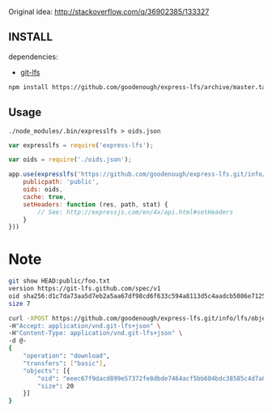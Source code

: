 Original idea: http://stackoverflow.com/q/36902385/133327

## INSTALL

dependencies:

 - [git-lfs](https://git-lfs.github.com/)

```sh
npm install https://github.com/goodenough/express-lfs/archive/master.tar.gz
```

## Usage

```
./node_modules/.bin/expresslfs > oids.json
```

```javascript
var expresslfs = require('express-lfs');

var oids = require('./oids.json');

app.use(expresslfs('https://github.com/goodenough/express-lfs.git/info/lfs/objects/batch', {
	publicpath: 'public',
	oids: oids,
	cache: true,
	setHeaders: function (res, path, stat) {
		// See: http://expressjs.com/en/4x/api.html#setHeaders
	}
}))
```

# Note

```sh
git show HEAD:public/foo.txt
version https://git-lfs.github.com/spec/v1
oid sha256:d1c7da73aa5d7eb2a5aa67df98cd6f633c594a8113d5c4aadcb5086e71255d45
size 7
```

```sh
curl -XPOST https://github.com/goodenough/express-lfs.git/info/lfs/objects/batch \
-H"Accept: application/vnd.git-lfs+json" \
-H"Content-Type: application/vnd.git-lfs+json" \
-d @-
{
	"operation": "download",
	"transfers": ["basic"],
	"objects": [{
		"oid": "eeec67f9dacd899e57372fe8dbde7464acf5bb604bdc38585c4d7a025bdda514",
		"size": 20
	}]
}
```
